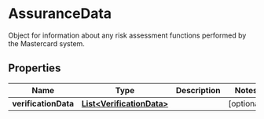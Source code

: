 

# AssuranceData

Object for information about any risk assessment functions performed by the Mastercard system.

## Properties

| Name | Type | Description | Notes |
|------------ | ------------- | ------------- | -------------|
|**verificationData** | [**List&lt;VerificationData&gt;**](VerificationData.md) |  |  [optional] |



